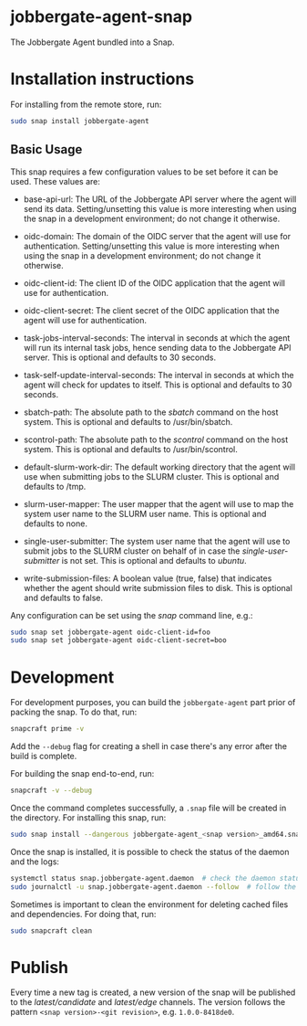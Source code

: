 # jobbergate-agent-snap
The Jobbergate Agent bundled into a Snap.

# Installation instructions

For installing from the remote store, run:
```bash
sudo snap install jobbergate-agent
```

## Basic Usage

This snap requires a few configuration values to be set before it can be used. These values are:
- base-api-url: The URL of the Jobbergate API server where the agent will send its data. Setting/unsetting this value is more interesting when using the snap in a development environment; do not change it otherwise.

- oidc-domain: The domain of the OIDC server that the agent will use for authentication. Setting/unsetting this value is more interesting when using the snap in a development environment; do not change it otherwise.

- oidc-client-id: The client ID of the OIDC application that the agent will use for authentication.

- oidc-client-secret: The client secret of the OIDC application that the agent will use for authentication.

- task-jobs-interval-seconds: The interval in seconds at which the agent will run its internal task jobs, hence sending data to the Jobbergate API server. This is optional and defaults to 30 seconds.

- task-self-update-interval-seconds: The interval in seconds at which the agent will check for updates to itself. This is optional and defaults to 30 seconds.

- sbatch-path: The absolute path to the *sbatch* command on the host system. This is optional and defaults to /usr/bin/sbatch.

- scontrol-path: The absolute path to the *scontrol* command on the host system. This is optional and defaults to /usr/bin/scontrol.

- default-slurm-work-dir: The default working directory that the agent will use when submitting jobs to the SLURM cluster. This is optional and defaults to /tmp.

- slurm-user-mapper: The user mapper that the agent will use to map the system user name to the SLURM user name. This is optional and defaults to none.

- single-user-submitter: The system user name that the agent will use to submit jobs to the SLURM cluster on behalf of in case the *single-user-submitter* is not set. This is optional and defaults to *ubuntu*.

- write-submission-files: A boolean value (true, false) that indicates whether the agent should write submission files to disk. This is optional and defaults to false.

Any configuration can be set using the *snap* command line, e.g.:
```bash
sudo snap set jobbergate-agent oidc-client-id=foo
sudo snap set jobbergate-agent oidc-client-secret=boo
```

# Development

For development purposes, you can build the `jobbergate-agent` part prior of packing the snap. To do that, run:
```bash
snapcraft prime -v
```

Add the `--debug` flag for creating a shell in case there's any error after the build is complete.

For building the snap end-to-end, run:
```bash
snapcraft -v --debug
```

Once the command completes successfully, a `.snap` file will be created in the directory. For installing this snap, run:
```bash
sudo snap install --dangerous jobbergate-agent_<snap version>_amd64.snap
```

Once the snap is installed, it is possible to check the status of the daemon and the logs:
```bash
systemctl status snap.jobbergate-agent.daemon  # check the daemon status
sudo journalctl -u snap.jobbergate-agent.daemon --follow  # follow the agent logs
```

Sometimes is important to clean the environment for deleting cached files and dependencies. For doing that, run:
```bash
sudo snapcraft clean
```

# Publish

Every time a new tag is created, a new version of the snap will be published to the *latest/candidate* and *latest/edge* channels. The version follows the pattern `<snap version>-<git revision>`, e.g. `1.0.0-8418de0`.
